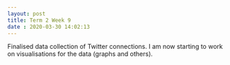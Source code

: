```yaml
---
layout: post
title: Term 2 Week 9
date : 2020-03-30 14:02:13
---
```


Finalised data collection of Twitter connections. I am now starting to work on visualisations for the data (graphs and others).
